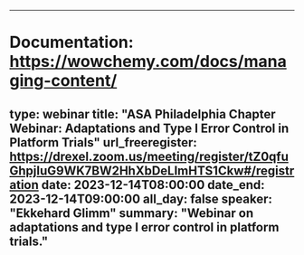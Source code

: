 
---
# Documentation: https://wowchemy.com/docs/managing-content/
type: webinar
title: "ASA Philadelphia Chapter Webinar: Adaptations and Type I Error Control in Platform Trials"
url_freeregister: https://drexel.zoom.us/meeting/register/tZ0qfuGhpjIuG9WK7BW2HhXbDeLImHTS1Ckw#/registration
date: 2023-12-14T08:00:00
date_end: 2023-12-14T09:00:00
all_day: false
speaker: "Ekkehard Glimm"
summary: "Webinar on adaptations and type I error control in platform trials."
---
